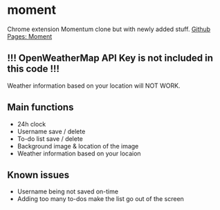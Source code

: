 # moment
Chrome extension Momentum clone but with newly added stuff.
[Github Pages: Moment](https://7591yj.github.io/moment/)

## !!! OpenWeatherMap API Key is not included in this code !!!
Weather information based on your location will NOT WORK.

## Main functions
* 24h clock
* Username save / delete
* To-do list save / delete
* Background image & location of the image
* Weather information based on your locaion

## Known issues
* Username being not saved on-time
* Adding too many to-dos make the list go out of the screen
